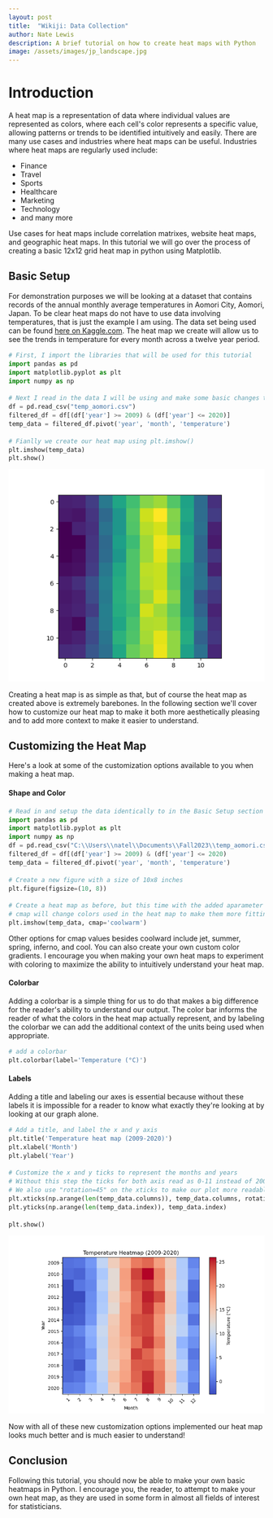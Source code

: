 ```yaml
---
layout: post
title:  "Wikiji: Data Collection"
author: Nate Lewis
description: A brief tutorial on how to create heat maps with Python
image: /assets/images/jp_landscape.jpg
---
```


# Introduction

A heat map is a representation of data where individual values are represented as colors,
where each cell's color represents a specific value, allowing patterns or trends to be identified intuitively and easily.
There are many use cases and industries where heat maps can be useful. Industries where heat maps are regularly used include:
+ Finance
+ Travel
+  Sports
+  Healthcare
+  Marketing
+  Technology
+  and many more

Use cases for heat maps include correlation matrixes, website heat maps, and geographic heat maps. In this tutorial we will go over the process of creating a basic 12x12 grid heat map in python using Matplotlib.

## Basic Setup

For demonstration purposes we will be looking at a dataset that contains records of the annual monthly average temperatures
in Aomori City, Aomori, Japan. To be clear heat maps do not have to use data involving temperatures, that is just the example I am using.
The data set being used can be found
[here on Kaggle.com](https://www.kaggle.com/datasets/akioonodera/monthly-temperature-of-aomori-city/data).
The heat map we create will allow us to see the trends in temperature for every month across a twelve year period.

```python
# First, I import the libraries that will be used for this tutorial
import pandas as pd
import matplotlib.pyplot as plt
import numpy as np
      
# Next I read in the data I will be using and make some basic changes to get it into the right format
df = pd.read_csv("temp_aomori.csv")
filtered_df = df[(df['year'] >= 2009) & (df['year'] <= 2020)]
temp_data = filtered_df.pivot('year', 'month', 'temperature')
      
# Fianlly we create our heat map using plt.imshow()
plt.imshow(temp_data)
plt.show()
```

![Figure_1.png](/assets/images/Figure_1.png)

Creating a heat map is as simple as that, but of course the heat map as created above is extremely barebones. 
In the following section we'll cover how to customize our heat map to make it both more aesthetically pleasing and to add more context to make it easier to understand.
  
## Customizing the Heat Map

Here's a look at some of the customization options available to you when making a heat map. 

#### Shape and Color

```python
# Read in and setup the data identically to in the Basic Setup section
import pandas as pd
import matplotlib.pyplot as plt
import numpy as np
df = pd.read_csv("C:\\Users\\natel\\Documents\\Fall2023\\temp_aomori.csv")
filtered_df = df[(df['year'] >= 2009) & (df['year'] <= 2020)
temp_data = filtered_df.pivot('year', 'month', 'temperature')

# Create a new figure with a size of 10x8 inches
plt.figure(figsize=(10, 8))
    
# Create a heat map as before, but this time with the added aparameter "cmap"
# cmap will change colors used in the heat map to make them more fitting for our data and more aesthetically pleasing
plt.imshow(temp_data, cmap='coolwarm')
```
    
Other options for cmap values besides coolward include jet, summer, spring, inferno, and cool. You can also create your
own custom color gradients. I encourage you when making your own heat maps to experiment with coloring to maximize
the ability to intuitively understand your heat map.


#### Colorbar

Adding a colorbar is a simple thing for us to do that makes a big difference for the reader's ability to understand our
output. The color bar informs the reader of what the colors in the heat map actually represent, and by labeling the colorbar
we can add the additional context of the units being used when appropriate.

```python
# add a colorbar
plt.colorbar(label='Temperature (°C)')
```

#### Labels

Adding a title and labeling our axes is essential because without these labels it is impossible for a reader to know what
exactly they're looking at by looking at our graph alone.

```python
# Add a title, and label the x and y axis
plt.title('Temperature heat map (2009-2020)')
plt.xlabel('Month')
plt.ylabel('Year')

# Customize the x and y ticks to represent the months and years
# Without this step the ticks for both axis read as 0-11 instead of 2009-2020 and January-December
# We also use "rotation=45" on the xticks to make our plot more readable
plt.xticks(np.arange(len(temp_data.columns)), temp_data.columns, rotation=45)
plt.yticks(np.arange(len(temp_data.index)), temp_data.index)

plt.show()
```

![Figure_2.png](/assets/images/Figure_2.png)


Now with all of these new customization options implemented our heat map looks much better and is much easier to understand!

## Conclusion

Following this tutorial, you should now be able to make your own basic heatmaps in Python. I encourage you, the reader, to 
attempt to make your own heat map, as they are used in some form in almost all fields of interest for statisticians.
